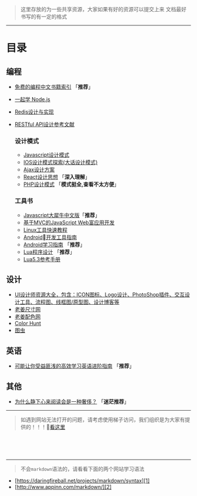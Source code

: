 > 这里存放的为一些共享资源，大家如果有好的资源可以提交上来
> 文档最好书写的有一定的格式

- - - -

# 目录
  ## 编程
  - [免费的编程中文书籍索引][10] 「**推荐**」
  - [一起学 Node.js][28]
  - [Redis设计与实现][30]
  - [RESTful API设计参考文献][31]

    ### 设计模式
    - [Javascript设计模式][13]
    - [IOS设计模式探索(大话设计模式)][16]
    - [Ajax设计方案][18]
    - [React设计思想][19] 「**深入理解**」
    - [PHP设计模式][32] 「**模式挺全,查看不太方便**」

    ### 工具书
    - [Javascript大犀牛中文版][14]「**推荐**」
    - [基于MVC的JavaScript Web富应用开发][23]
    - [Linux工具快速教程][17]
    - [Android开发工具指南][20]
    - [Android学习指南][29] 「**推荐**」
    - [Lua程序设计][26] 「**推荐**」
    - [Lua5.3参考手册][27]

  
  ## 设计
  - [UI设计师资源大全，包含：ICON图标、Logo设计、PhotoShop插件、交互设计工具、流程图、线框图/原型图、设计博客等][15]
  - [老姜尺寸网][21]
  - [老姜配色网][22]
  - [Color Hunt][24]
  - [图虫][25]

  ## 英语
  - [可能让你受益匪浅的高效学习英语进阶指南][11] 「**推荐**」

  ## 其他
  - [为什么静下心来阅读会是一种奢侈？][12] 「**迷茫推荐**」

- - - -
> 如遇到网站无法打开的问题，请考虑使用梯子访问，我们组织是为大家有提供的！！！[看这里][3]



<br>
<br>
<br>

- - - -

> 不会`markdown`语法的，请看看下面的两个网站学习语法

 - [https://daringfireball.net/projects/markdown/syntax][1]
 - [http://www.appinn.com/markdown/][2]


 [1]: https://daringfireball.net/projects/markdown/syntax
 [2]: http://www.appinn.com/markdown/
 [3]: https://github.com/jutasky/Share/tree/master/ssr


 [10]: https://github.com/justjavac/free-programming-books-zh_CN
 [11]: https://github.com/byoungd/english-level-up-tips-for-Chinese
 [12]: http://www.nowamagic.net/librarys/veda/detail/2800
 [13]: https://github.com/lxj/javascript.patterns
 [14]: http://ued.taobao.org/javascript
 [15]: https://github.com/jobbole/awesome-design-cn
 [16]: https://github.com/huang303513/Design-Pattern-For-iOS
 [17]: http://linuxtools-rst.readthedocs.io/zh_CN/latest
 [18]: https://github.com/GerryIsWarrior/ajax
 [19]: https://github.com/react-guide/react-basic
 [20]: https://github.com/inferjay/AndroidDevTools
 [21]: http://www.chicun.vc
 [22]: http://www.peise.vc
 [23]: http://jayli.github.io/jswebapps
 [24]: http://colorhunt.co/
 [25]: https://tuchong.com/
 [26]: http://book.luaer.cn/
 [27]: http://cloudwu.github.io/lua53doc/contents.html
 [28]: https://github.com/nswbmw/N-blog
 [29]: http://www.jianshu.com/p/f6681e417d40
 [30]: https://github.com/huangz1990/redisbook
 [31]: https://github.com/aisuhua/restful-api-design-references
 [32]: https://github.com/yunkaiyueming/php_design_patterns
